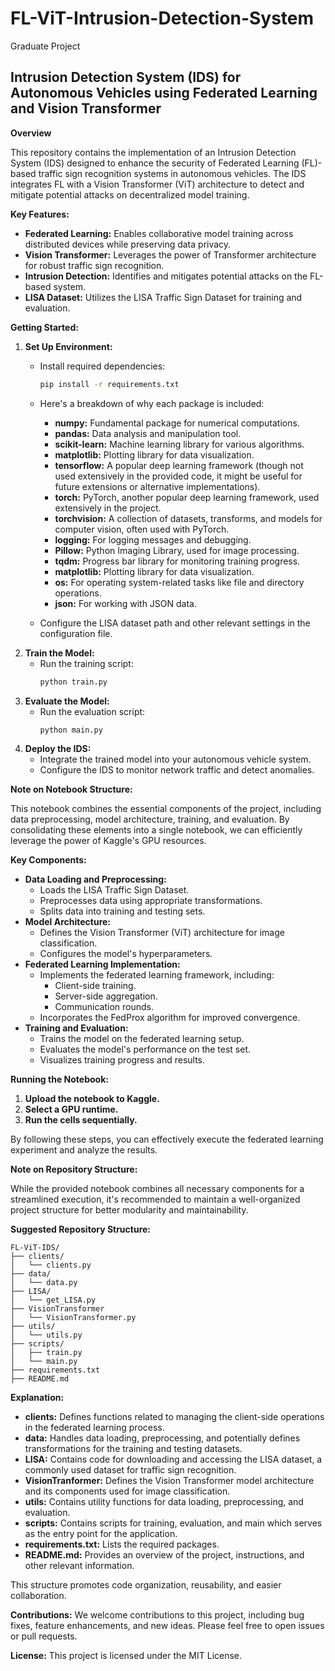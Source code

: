 # FL-ViT-Intrusion-Detection-System
Graduate Project

## Intrusion Detection System (IDS) for Autonomous Vehicles using Federated Learning and Vision Transformer

**Overview**

This repository contains the implementation of an Intrusion Detection System (IDS) designed to enhance the security of Federated Learning (FL)-based traffic sign recognition systems in autonomous vehicles. The IDS integrates FL with a Vision Transformer (ViT) architecture to detect and mitigate potential attacks on decentralized model training.

**Key Features:**

* **Federated Learning:** Enables collaborative model training across distributed devices while preserving data privacy.
* **Vision Transformer:** Leverages the power of Transformer architecture for robust traffic sign recognition.
* **Intrusion Detection:** Identifies and mitigates potential attacks on the FL-based system.
* **LISA Dataset:** Utilizes the LISA Traffic Sign Dataset for training and evaluation.

**Getting Started:**

1. **Set Up Environment:**
   - Install required dependencies:
     ```bash
     pip install -r requirements.txt
     ```
   -  Here's a breakdown of why each package is included:

        * **numpy:** Fundamental package for numerical computations.
        * **pandas:** Data analysis and manipulation tool.
        * **scikit-learn:** Machine learning library for various algorithms.
        * **matplotlib:** Plotting library for data visualization.
        * **tensorflow:** A popular deep learning framework (though not used extensively in the provided code, it might be useful for future extensions or alternative implementations).
        * **torch:** PyTorch, another popular deep learning framework, used extensively in the project.
        * **torchvision:** A collection of datasets, transforms, and models for computer vision, often used with PyTorch.
        * **logging:** For logging messages and debugging.
        * **Pillow:** Python Imaging Library, used for image processing.
        * **tqdm:** Progress bar library for monitoring training progress.
        * **matplotlib:** Plotting library for data visualization.
        * **os:** For operating system-related tasks like file and directory operations.
        * **json:** For working with JSON data.
   
   - Configure the LISA dataset path and other relevant settings in the configuration file.
2. **Train the Model:**
   - Run the training script:
     ```bash
     python train.py
     ```
3. **Evaluate the Model:**
   - Run the evaluation script:
     ```bash
     python main.py
     ```
4. **Deploy the IDS:**
   - Integrate the trained model into your autonomous vehicle system.
   - Configure the IDS to monitor network traffic and detect anomalies.


**Note on Notebook Structure:**

This notebook combines the essential components of the project, including data preprocessing, model architecture, training, and evaluation. By consolidating these elements into a single notebook, we can efficiently leverage the power of Kaggle's GPU resources.

**Key Components:**

* **Data Loading and Preprocessing:**
  - Loads the LISA Traffic Sign Dataset.
  - Preprocesses data using appropriate transformations.
  - Splits data into training and testing sets.
* **Model Architecture:**
  - Defines the Vision Transformer (ViT) architecture for image classification.
  - Configures the model's hyperparameters.
* **Federated Learning Implementation:**
  - Implements the federated learning framework, including:
    - Client-side training.
    - Server-side aggregation.
    - Communication rounds.
  - Incorporates the FedProx algorithm for improved convergence.
* **Training and Evaluation:**
  - Trains the model on the federated learning setup.
  - Evaluates the model's performance on the test set.
  - Visualizes training progress and results.

**Running the Notebook:**

1. **Upload the notebook to Kaggle.**
2. **Select a GPU runtime.**
3. **Run the cells sequentially.**

By following these steps, you can effectively execute the federated learning experiment and analyze the results.

**Note on Repository Structure:**

While the provided notebook combines all necessary components for a streamlined execution, it's recommended to maintain a well-organized project structure for better modularity and maintainability. 

**Suggested Repository Structure:**

```
FL-ViT-IDS/
├── clients/
│   └── clients.py
├── data/
│   └── data.py
├── LISA/
│   └── get_LISA.py
├── VisionTransformer
│   └── VisionTransformer.py
├── utils/
│   └── utils.py
├── scripts/
│   ├── train.py
│   └── main.py
├── requirements.txt
├── README.md
```

**Explanation:**

- **clients:** Defines functions related to managing the client-side operations in the federated learning process.
- **data:** Handles data loading, preprocessing, and potentially defines transformations for the training and testing datasets.
- **LISA:** Contains code for downloading and accessing the LISA dataset, a commonly used dataset for traffic sign recognition.
- **VisionTranformer:** Defines the Vision Transformer model architecture and its components used for image classification.
- **utils:** Contains utility functions for data loading, preprocessing, and evaluation.
- **scripts:** Contains scripts for training, evaluation, and main which serves as the entry point for the application.
- **requirements.txt:** Lists the required packages.
- **README.md:** Provides an overview of the project, instructions, and other relevant information.

This structure promotes code organization, reusability, and easier collaboration.

**Contributions:**
We welcome contributions to this project, including bug fixes, feature enhancements, and new ideas. Please feel free to open issues or pull requests.

**License:**
This project is licensed under the MIT License.

